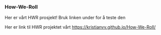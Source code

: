 ### How-We-Roll

Her er vårt HWR prosjekt! Bruk linken under for å teste den

Her er link til HWR projektet vårt https://kristianvv.github.io/How-We-Roll/
